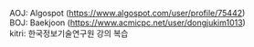AOJ: Algospot (https://www.algospot.com/user/profile/75442)<br>
BOJ: Baekjoon (https://www.acmicpc.net/user/dongjukim1013)<br>
kitri: 한국정보기술연구원 강의 복습

